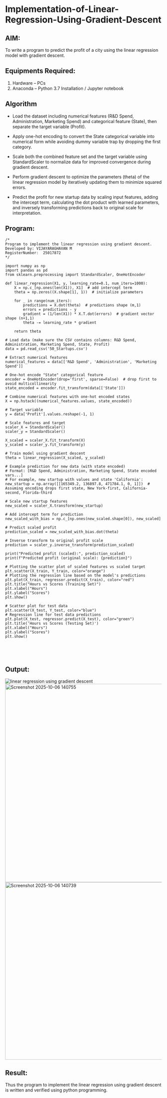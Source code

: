 # Implementation-of-Linear-Regression-Using-Gradient-Descent

## AIM:
To write a program to predict the profit of a city using the linear regression model with gradient descent.

## Equipments Required:
1. Hardware – PCs
2. Anaconda – Python 3.7 Installation / Jupyter notebook

## Algorithm
- Load the dataset including numerical features (R&D Spend, Administration, Marketing Spend) and categorical feature (State), then separate the target variable (Profit).

- Apply one-hot encoding to convert the State categorical variable into numerical form while avoiding dummy variable trap by dropping the first category.

- Scale both the combined feature set and the target variable using StandardScaler to normalize data for improved convergence during gradient descent.

- Perform gradient descent to optimize the parameters (theta) of the linear regression model by iteratively updating them to minimize squared errors.

- Predict the profit for new startup data by scaling input features, adding the intercept term, calculating the dot product with learned parameters, and inversely transforming predictions back to original scale for interpretation. 

## Program:
```
/*
Program to implement the linear regression using gradient descent.
Developed by: VIJAYARAGHAVAN M
RegisterNumber:  25017872
*/

import numpy as np
import pandas as pd
from sklearn.preprocessing import StandardScaler, OneHotEncoder

def linear_regression(X1, y, learning_rate=0.1, num_iters=1000):
    X = np.c_[np.ones(len(X1)), X1]  # add intercept term
    theta = np.zeros((X.shape[1], 1))  # initialize parameters
    
    for _ in range(num_iters):
        predictions = X.dot(theta)  # predictions shape (m,1)
        errors = predictions - y
        gradient = (1/len(X1)) * X.T.dot(errors)  # gradient vector shape (n+1,1)
        theta -= learning_rate * gradient
        
    return theta

# Load data (make sure the CSV contains columns: R&D Spend, Administration, Marketing Spend, State, Profit)
data = pd.read_csv('50_Startups.csv')

# Extract numerical features
numerical_features = data[['R&D Spend', 'Administration', 'Marketing Spend']]

# One-hot encode "State" categorical feature
encoder = OneHotEncoder(drop='first', sparse=False)  # drop first to avoid multicollinearity
state_encoded = encoder.fit_transform(data[['State']])

# Combine numerical features with one-hot encoded states
X = np.hstack((numerical_features.values, state_encoded))

# Target variable
y = data['Profit'].values.reshape(-1, 1)

# Scale features and target
scaler_X = StandardScaler()
scaler_y = StandardScaler()

X_scaled = scaler_X.fit_transform(X)
y_scaled = scaler_y.fit_transform(y)

# Train model using gradient descent
theta = linear_regression(X_scaled, y_scaled)

# Example prediction for new data (with state encoded)
# Format: [R&D Spend, Administration, Marketing Spend, State encoded vars...]
# For example, new startup with values and state 'California':
new_startup = np.array([[165349.2, 136897.8, 471784.1, 0, 1]])  # Assuming encoding drops first state, New York-first, California-second, Florida-third

# Scale new startup features
new_scaled = scaler_X.transform(new_startup)

# Add intercept term for prediction
new_scaled_with_bias = np.c_[np.ones(new_scaled.shape[0]), new_scaled]

# Predict scaled profit
prediction_scaled = new_scaled_with_bias.dot(theta)

# Inverse transform to original profit scale
prediction = scaler_y.inverse_transform(prediction_scaled)

print("Predicted profit (scaled):", prediction_scaled)
print(f"Predicted profit (original scale): {prediction}")

# Plotting the scatter plot of scaled features vs scaled target
plt.scatter(X_train, Y_train, color="orange")
# Plotting the regression line based on the model's predictions
plt.plot(X_train, regressor.predict(X_train), color="red")
plt.title("Hours vs Scores (Training Set)")
plt.xlabel("Hours")
plt.ylabel("Scores")
plt.show()

# Scatter plot for test data
plt.scatter(X_test, Y_test, color="blue")
# Regression line for test data predictions
plt.plot(X_test, regressor.predict(X_test), color="green")
plt.title('Hours vs Scores (Testing Set)')
plt.xlabel("Hours")
plt.ylabel("Scores")
plt.show()





```

## Output:
![linear regression using gradient descent](sam.png)
<img width="1083" height="637" alt="Screenshot 2025-10-06 140755" src="https://github.com/user-attachments/assets/1639f092-5af4-41b9-a450-fe747667fa7e" />
<img width="1267" height="570" alt="Screenshot 2025-10-06 140739" src="https://github.com/user-attachments/assets/c001aab1-ea02-4bab-8dfc-cb87276f9fa5" />


## Result:
Thus the program to implement the linear regression using gradient descent is written and verified using python programming.
